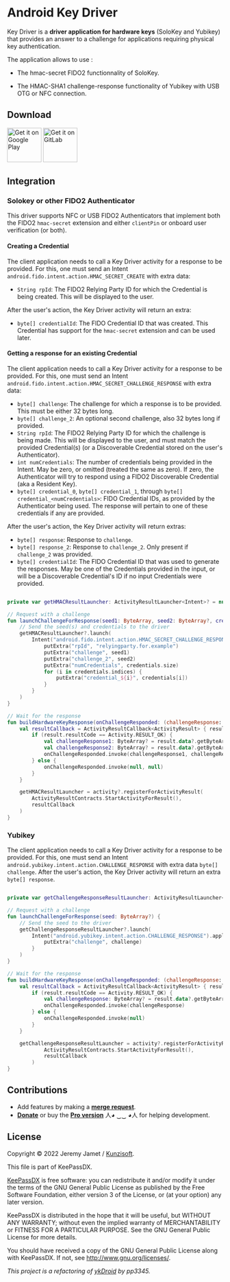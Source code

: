 # Android Key Driver

Key Driver is a **driver application for hardware keys** (SoloKey and Yubikey) that provides an answer to a challenge for applications requiring physical key authentication.

The application allows to use : 

 - The hmac-secret FIDO2 functionnality of SoloKey.

 - The HMAC-SHA1 challenge-response functionality of Yubikey with USB OTG or NFC connection.

## Download

[<img src="https://play.google.com/intl/en_us/badges/images/generic/en_badge_web_generic.png"
      alt="Get it on Google Play"
	height="80">](https://play.google.com/store/apps/details?id=com.kunzisoft.hardware.key)
[<img src="https://gitlab.com/kunzisoft/gitlab-badge/-/raw/master/get-it-on-gitlab.png"
      alt="Get it on GitLab"
	height="80">](https://gitlab.com/kunzisoft/android-hardware-key-driver/-/releases)

## Integration

### Solokey or other FIDO2 Authenticator

This driver supports NFC or USB FIDO2 Authenticators that implement both the FIDO2 `hmac-secret` extension and either `clientPin`
or onboard user verification (or both).

#### Creating a Credential

The client application needs to call a Key Driver activity for a response to be provided. For this, one must send an Intent `android.fido.intent.action.HMAC_SECRET_CREATE` with extra data:

- `String rpId`: The FIDO2 Relying Party ID for which the Credential is being created. This will be displayed to the user.

After the user's action, the Key Driver activity will return an extra:

- `byte[] credentialId`: The FIDO Credential ID that was created. This Credential has support for the `hmac-secret` extension and can be used later.

#### Getting a response for an existing Credential

The client application needs to call a Key Driver activity for a response to be provided. For this, one must send an Intent `android.fido.intent.action.HMAC_SECRET_CHALLENGE_RESPONSE` with extra data:

- `byte[] challenge`: The challenge for which a response is to be provided. This must be either 32 bytes long.
- `byte[] challenge_2`: An optional second challenge, also 32 bytes long if provided.
- `String rpId`: The FIDO2 Relying Party ID for which the challenge is being made. This will be displayed to the user, and must match the provided Credential(s) (or a Discoverable
   Credential stored on the user's Authenticator).
- `int numCredentials`: The number of credentials being provided in the Intent. May be zero, or omitted (treated the same as zero). If zero, the Authenticator will try to respond using
  a FIDO2 Discoverable Credential (aka a Resident Key).
- `byte[] credential_0`, `byte[] credential_1`,  through `byte[] credential_<numCredentials>`: FIDO Credential IDs, as provided by the Authenticator being used. The response
  will pertain to one of these credentials if any are provided.

After the user's action, the Key Driver activity will return extras:

- `byte[] response`: Response to `challenge`.
- `byte[] response_2`: Response to `challenge_2`. Only present if `challenge_2` was provided.
- `byte[] credentialId`: The FIDO Credential ID that was used to generate the responses. May be one of the Credentials provided in the input, or will be a Discoverable Credential's ID
   if no input Credentials were provided.

```kotlin

private var getHMACResultLauncher: ActivityResultLauncher<Intent>? = null

// Request with a challenge
fun launchChallengeForResponse(seed1: ByteArray, seed2: ByteArray?, credentials: List<ByteArray>) {
    // Send the seed(s) and credentials to the driver
    getHMACResultLauncher?.launch(
        Intent("android.fido.intent.action.HMAC_SECRET_CHALLENGE_RESPONSE").apply {
            putExtra("rpId", "relyingparty.for.example")
            putExtra("challenge", seed1)
            putExtra("challenge_2", seed2)
            putExtra("numCredentials", credentials.size)
            for (i in credentials.indices) {
                putExtra("credential_${i}", credentials[i])
            }
        }
    )
}

// Wait for the response
fun buildHardwareKeyResponse(onChallengeResponded: (challengeResponse: ByteArray?) -> Unit) {
    val resultCallback = ActivityResultCallback<ActivityResult> { result ->
        if (result.resultCode == Activity.RESULT_OK) {
            val challengeResponse1: ByteArray? = result.data?.getByteArrayExtra("response")
            val challengeResponse2: ByteArray? = result.data?.getByteArrayExtra("response_2")
            onChallengeResponded.invoke(challengeResponse1, challengeResponse2)
        } else {
            onChallengeResponded.invoke(null, null)
        }
    }

    getHMACResultLauncher = activity?.registerForActivityResult(
        ActivityResultContracts.StartActivityForResult(),
        resultCallback
    )
}
```

### Yubikey

The client application needs to call a Key Driver activity for a response to be provided. For this, one must send an Intent `android.yubikey.intent.action.CHALLENGE_RESPONSE` with extra data `byte[] challenge`. After the user's action, the Key Driver activity will return an extra `byte[] response`.


```kotlin

private var getChallengeResponseResultLauncher: ActivityResultLauncher<Intent>? = null

// Request with a challenge
fun launchChallengeForResponse(seed: ByteArray?) {
    // Send the seed to the driver
    getChallengeResponseResultLauncher?.launch(
        Intent("android.yubikey.intent.action.CHALLENGE_RESPONSE").apply {
            putExtra("challenge", challenge)
        }
    )
}

// Wait for the response
fun buildHardwareKeyResponse(onChallengeResponded: (challengeResponse: ByteArray?) -> Unit) {
    val resultCallback = ActivityResultCallback<ActivityResult> { result ->
        if (result.resultCode == Activity.RESULT_OK) {
            val challengeResponse: ByteArray? = result.data?.getByteArrayExtra("response")
            onChallengeResponded.invoke(challengeResponse)
        } else {
            onChallengeResponded.invoke(null)
        }
    }

    getChallengeResponseResultLauncher = activity?.registerForActivityResult(
            ActivityResultContracts.StartActivityForResult(),
            resultCallback
        )
}
```

## Contributions

* Add features by making a **[merge request](https://gitlab.com/kunzisoft/android-hardware-key-driver/-/merge_requests)**.
* **[Donate](https://www.keepassdx.com/#donation)** or buy the **[Pro version](https://play.google.com/store/apps/details?id=com.kunzisoft.keepass.pro)** 人◕ ‿‿ ◕人 for helping development.

## License

Copyright © 2022 Jeremy Jamet / [Kunzisoft](https://www.kunzisoft.com).

This file is part of KeePassDX.

[KeePassDX](https://www.keepassdx.com) is free software: you can redistribute it and/or modify
it under the terms of the GNU General Public License as published by
the Free Software Foundation, either version 3 of the License, or
(at your option) any later version.

KeePassDX is distributed in the hope that it will be useful,
but WITHOUT ANY WARRANTY; without even the implied warranty of
MERCHANTABILITY or FITNESS FOR A PARTICULAR PURPOSE.  See the
GNU General Public License for more details.

You should have received a copy of the GNU General Public License
along with KeePassDX.  If not, see <http://www.gnu.org/licenses/>.

*This project is a refactoring of [ykDroid](https://github.com/pp3345/ykDroid) by pp3345.*
